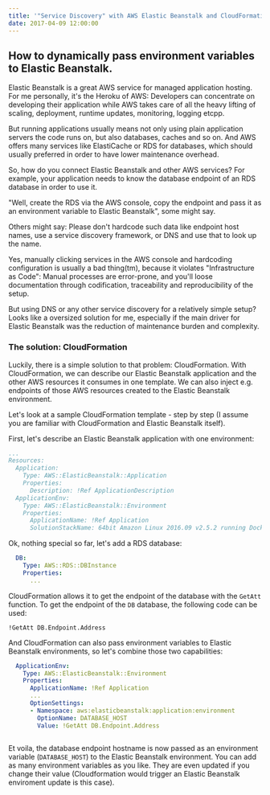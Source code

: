 ```yaml
---
title: '"Service Discovery" with AWS Elastic Beanstalk and CloudFormation'
date: 2017-04-09 12:00:00
---
```

## How to dynamically pass environment variables to Elastic Beanstalk.

Elastic Beanstalk is a great AWS service for managed application hosting. For me personally, it's the Heroku of AWS: Developers can concentrate on developing their application while AWS takes care of all the heavy lifting of scaling, deployment, runtime updates, monitoring, logging etcpp.

<!--more-->

But running applications usually means not only using plain application servers the code runs on, but also databases, caches and so on. And AWS offers many services like ElastiCache or RDS for databases, which should usually preferred in order to have lower maintenance overhead.

So, how do you connect Elastic Beanstalk and other AWS services? For example, your application needs to know the database endpoint of an RDS database in order to use it.

"Well, create the RDS via the AWS console, copy the endpoint and pass it as an environment variable to Elastic Beanstalk", some might say.

Others might say: Please don't hardcode such data like endpoint host names, use a service discovery framework, or DNS and use that to look up the name.

Yes, manually clicking services in the AWS console and hardcoding configuration is usually a bad thing(tm), because it violates "Infrastructure as Code": Manual processes are error-prone, and you'll loose documentation through codification, traceability and reproducibility of the setup. 

But using DNS or any other service discovery for a relatively simple setup? Looks like a oversized solution for me, especially if the main driver for Elastic Beanstalk was the reduction of maintenance burden and complexity.

### The solution: CloudFormation

Luckily, there is a simple solution to that problem: CloudFormation. With CloudFormation, we can describe our Elastic Beanstalk application and the other AWS resources it consumes in one template. We can also inject e.g. endpoints of those AWS resources created to the Elastic Beanstalk environment.
 
Let's look at a sample CloudFormation template - step by step (I assume you are familiar with CloudFormation and Elastic Beanstalk itself).
 
 First, let's describe an Elastic Beanstalk application with one environment:
 
```yaml
...
Resources:
  Application:
    Type: AWS::ElasticBeanstalk::Application
    Properties:
      Description: !Ref ApplicationDescription
  ApplicationEnv:
    Type: AWS::ElasticBeanstalk::Environment
    Properties:
      ApplicationName: !Ref Application
      SolutionStackName: 64bit Amazon Linux 2016.09 v2.5.2 running Docker 1.12.6
```

Ok, nothing special so far, let's add a RDS database:

```yaml
  DB:
    Type: AWS::RDS::DBInstance
    Properties:
      ...
```

CloudFormation allows it to get the endpoint of the database with the `GetAtt` function. To get the endpoint of the `DB` database, the following code can be used:

```
!GetAtt DB.Endpoint.Address
```
And CloudFormation can also pass environment variables to Elastic Beanstalk environments, so let's combine those two capabilities:
```yaml
  ApplicationEnv:
    Type: AWS::ElasticBeanstalk::Environment
    Properties:
      ApplicationName: !Ref Application
      ...
      OptionSettings:
      - Namespace: aws:elasticbeanstalk:application:environment
        OptionName: DATABASE_HOST
        Value: !GetAtt DB.Endpoint.Address
      
```

Et voila, the database endpoint hostname is now passed as an environment variable (`DATABASE_HOST`) to the Elastic Beanstalk environment.
You can add as many environment variables as you like. They are even updated if you change their value (Cloudformation would trigger an Elastic Beanstalk enviroment update is this case).